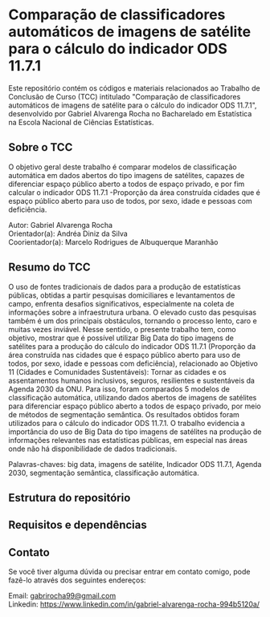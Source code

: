 # Comparação de classificadores automáticos de imagens de satélite para o cálculo do indicador ODS 11.7.1

Este repositório contém os códigos e materiais relacionados ao Trabalho de Conclusão de Curso (TCC) intitulado "Comparação de classificadores automáticos de imagens de satélite para o cálculo do indicador ODS 11.7.1", desenvolvido por Gabriel Alvarenga Rocha no Bacharelado em Estatística na Escola Nacional de Ciências Estatísticas.

## Sobre o TCC
O objetivo geral deste trabalho é comparar modelos de classificação
automática em dados abertos do tipo imagens de satélites, capazes de diferenciar
espaço público aberto a todos de espaço privado, e por fim calcular o indicador ODS
11.7.1 -Proporção da área construída cidades que é espaço público aberto para uso de todos, por sexo, idade e pessoas com deficiência.

Autor: Gabriel Alvarenga Rocha \
Orientador(a): Andréa Diniz da Silva \
Coorientador(a): Marcelo Rodrigues de Albuquerque Maranhão

## Resumo do TCC
O uso de fontes tradicionais de dados para a produção de estatísticas públicas, obtidas a
partir pesquisas domiciliares e levantamentos de campo, enfrenta desafios significativos,
especialmente na coleta de informações sobre a infraestrutura urbana. O elevado custo
das pesquisas também é um dos principais obstáculos, tornando o processo lento, caro
e muitas vezes inviável. Nesse sentido, o presente trabalho tem, como objetivo, mostrar
que é possível utilizar Big Data do tipo imagens de satélites para a produção do cálculo
do indicador ODS 11.7.1 (Proporção da área construída nas cidades que é espaço público
aberto para uso de todos, por sexo, idade e pessoas com deficiência), relacionado ao
Objetivo 11 (Cidades e Comunidades Sustentáveis): Tornar as cidades e os assentamentos
humanos inclusivos, seguros, resilientes e sustentáveis da Agenda 2030 da ONU. Para
isso, foram comparados 5 modelos de classificação automática, utilizando dados abertos
de imagens de satélites para diferenciar espaço público aberto a todos de espaço privado,
por meio de métodos de segmentação semântica. Os resultados obtidos foram utilizados
para o cálculo do indicador ODS 11.7.1. O trabalho evidencia a importância do uso de Big
Data do tipo imagens de satélites na produção de informações relevantes nas estatísticas
públicas, em especial nas áreas onde não há disponibilidade de dados tradicionais. 

Palavras-chaves: big data, imagens de satélite, Indicador ODS 11.7.1, Agenda 2030,
segmentação semântica, classificação automática.

## Estrutura do repositório

## Requisitos e dependências

## Contato

Se você tiver alguma dúvida ou precisar entrar em contato comigo, pode fazê-lo através dos seguintes endereços:

Email: gabrirocha99@gmail.com \
Linkedin: https://www.linkedin.com/in/gabriel-alvarenga-rocha-994b5120a/ 

